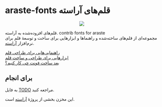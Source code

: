 # araste-fonts قلم‌های آراسته
<div align="center"><image src="https://github.com/ekm507/araste-fonts/raw/main/Images/Logo.png"></div>

قلم‌های افزوده‌شده به آراسته. contrib fonts for araste<br>
مجموعه‌ای از قلم‌های ساخته‌شده و راهنماها و ابزارهایی برای ساخت و توسعهٔ قلم برای نرم‌افزار [آراسته](https://github.com/ekm507/araste).

[راهنمایی‌هایی برای طراحی قلم](./howto/README.md)<br>
[ابزارهایی برای طراحی و ساخت قلم](./tools/)<br>
[بعد ساخت فونت چی کار کنیم؟](./howto/What'sNext.md)<br>

## برای انجام
به فایل [TODO](./TODO.md) مراجعه کنید.


این مخزن بخشی از پروژهٔ [آراسته](https://github.com/ekm507/araste) است.
